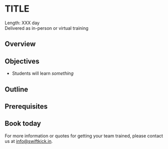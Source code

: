 # TITLE

Length: XXX day  
Delivered as in-person or virtual training

## Overview

## Objectives
 * Students will learn *something*
 
## Outline

## Prerequisites 

## Book today
For more information or quotes for getting your team trained, please contact us at info@swiftkick.in.
